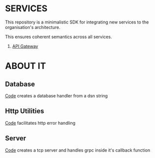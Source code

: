 # SERVICES

This repository is a minimalistic SDK for integrating new services to the organisation's architecture.

This ensures coherent semantics across all services.

1. [API Gateway](https://github.com/alpha-omega-corp/api-gateway)

# ABOUT IT

## Database

[Code](https://github.com/alpha-omega-corp/services/blob/production/database/database.go) creates a database handler from a dsn string

## Http Utilities

[Code](https://github.com/alpha-omega-corp/services/tree/production/httputils) facilitates http error handling

## Server

[Code](https://github.com/alpha-omega-corp/services/blob/production/server/grpc.go) creates a tcp server and handles grpc inside it's callback function
